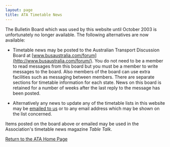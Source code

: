 ```yaml
---
layout: page
title: ATA Timetable News
---
```

The Bulletin Board which was used by this website until October 2003 is unfortunately no longer available.
The following alternatives are now available:

* Timetable news may be posted to the Australian Transport Discussion Board at [www.busaustralia.com/forum](http://www.busaustralia.com/forum/).
You do not need to be a member to read messages from this board but you must be a member to write messages to the board. Also members of the board can use extra facilities such as messaging between members.
There are separate sections for timetable information for each state.
News on this board is retained for a number of weeks after the last reply to the message has been posted.

* Alternatively any news to update any of the timetable lists in this website may be [emailed to us](mailto:webmaster@austta.org.au) or to any email address which may be shown on the list concerned.

Items posted on the board above or emailed may be used in the Association's timetable news magazine *Table Talk*.

[Return to the ATA Home Page](http://www.austta.org.au)
